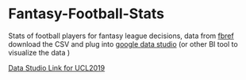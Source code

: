 # Fantasy-Football-Stats
Stats of football players for fantasy league decisions, data from [fbref](https://fbref.com/en/)
download the CSV and plug into [google data studio](https://datastudio.google.com/) (or other BI tool to visualize the data )

[Data Studio Link for UCL2019](https://datastudio.google.com/reporting/ccdd550d-5c9c-477e-8e51-354ca7cf62fb/page/6KekB)
